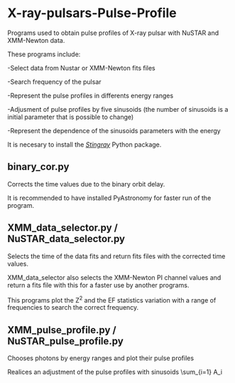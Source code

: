 # X-ray-pulsars-Pulse-Profile

Programs used to obtain pulse profiles of X-ray pulsar with NuSTAR and XMM-Newton data.

These programs include:

-Select data from Nustar or XMM-Newton fits files

-Search frequency of the pulsar

-Represent the pulse profiles in differents energy ranges

-Adjusment of pulse profiles by five sinusoids (the number of sinusoids is a initial parameter that is possible to change)

-Represent the dependence of the sinusoids parameters with the energy

It is necesary to install the *[Stingray][1]* Python package.

[1]: https://stingray.readthedocs.io/en/latest/

## binary_cor.py

Corrects the time values due to the binary orbit delay.

It is recommended to have installed PyAstronomy for faster run of the program.

##  XMM_data_selector.py / NuSTAR_data_selector.py

Selects the time of the data fits and return fits files with the corrected time values.

XMM_data_selector also selects the XMM-Newton PI channel values and return a fits file with this for a faster use by another programs.

This programs plot the Z<sup>2</sup> and the EF statistics variation with a range of frequencies to search the correct frequency.

##  XMM_pulse_profile.py / NuSTAR_pulse_profile.py

Chooses photons by energy ranges and plot their pulse profiles

Realices an adjustment of the pulse profiles with sinusoids \sum_{i=1} A_i
